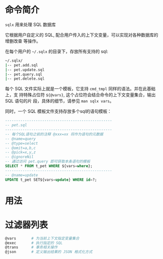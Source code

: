# 命令简介

`sqlx` 用来处理 SQL 数据库

它根据用户自定义的 SQL, 配合用户传入的上下文变量，可以实现对各种数据库的增删改查
等操作。

在每个用户的 `~/.sqlx` 的目录下，存放所有支持的 sql:

```bash
~/.sqlx/
|-- pet.add.sql
|-- pet.update.sql
|-- pet.query.sql
|-- pet.delete.sql
```

每个 SQL 文件实际上就是一个模板，它支持 `cmd_tmpl` 同样的语法。并在此基础上，支
持特殊占位符 `${@vars}`, 这个占位符会结合命令的上下文变量集合，输出 SQL 语句的片
段，具体的细节，请参见 `man sqlx vars`。

同时，一个 SQL 模板文件支持存放多个sql的语句模板：

```sql
-------------------------------------------------
-- pet.sql
-------------------------------------------------
-- 每个SQL语句之前的注释 @xxx=xx 将作为语句的元数据
-- @name=query
-- @type=select
-- @omit=a,b,c
-- @pick=x,y,z
-- @ignoreNil
-- 通过访问 pet.query 即可获取本条语句的模板
SELECT * FROM t_pet WHERE ${vars=where};
-------------------------------------------------
-- @name=update
UPDATE t_pet SET${vars=update} WHERE id=?;
```

# 用法

# 过滤器列表

```bash
@vars       # 为当前上下文指定变量集合
@exec       # 执行指定的 SQL
@trans      # 事务相关操作
@json       # 定义输出结果的 JSON 格式化方式
```
